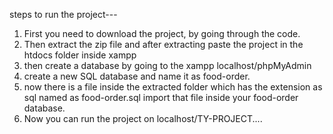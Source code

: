 steps to run the project---
1) First you need to download the project, by going through the code.
2) Then extract the zip file and after extracting paste the project in the htdocs folder inside xampp
3) then create a database by going to the xampp localhost/phpMyAdmin  
4) create a new SQL database and name it as food-order.
5) now there is a file inside the extracted folder which has the extension as sql named as food-order.sql import that file inside your food-order database.
6) Now you can run the project on localhost/TY-PROJECT....
